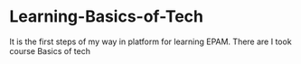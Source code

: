 # Learning-Basics-of-Tech
It is the first steps of my way in platform for learning EPAM. There are I took course Basics of tech 
